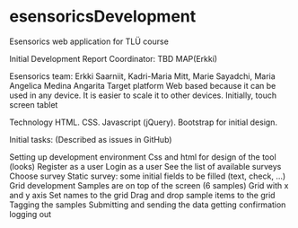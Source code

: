 # esensoricsDevelopment
Esensorics web application for TLÜ course


Initial Development Report
Coordinator: TBD MAP(Erkki)

Esensorics team:
Erkki Saarniit, Kadri-Maria Mitt, Marie Sayadchi, Maria Angelica Medina Angarita
Target platform
Web based because it can be used in any device. It is easier to scale it to other devices.
Initially, touch screen tablet 

Technology
HTML.
CSS.
Javascript (jQuery). 
Bootstrap for initial design.

Initial tasks:
(Described as issues in GitHub)

Setting up development environment
Css and html for design of the tool (looks)
Register as a user
Login as a user
See the list of available surveys
Choose survey
Static survey: some initial fields to be filled (text, check, ...)
Grid development
Samples are on top of the screen (6 samples)
Grid with x and y axis
Set names to the grid
Drag and drop sample items to the grid
Tagging the samples
Submitting and sending the data
getting confirmation 
logging out

